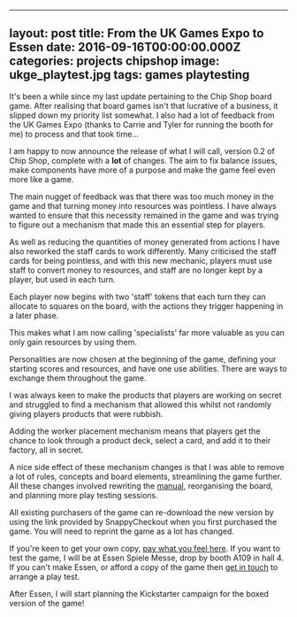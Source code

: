   - --
layout: post
title: From the UK Games Expo to Essen
date: 2016-09-16T00:00:00.000Z
categories: projects chipshop
image: ukge_playtest.jpg
tags: games playtesting
---

It's been a while since my last update pertaining to the Chip Shop board game. After realising that board games isn't that lucrative of a business, it slipped down my priority list somewhat. I also had a lot of feedback from the UK Games Expo (thanks to Carrie and Tyler for running the booth for me) to process and that took time...

I am happy to now announce the release of what I will call, version 0.2 of Chip Shop, complete with a **lot** of changes. The aim to fix balance issues, make components have more of a purpose and make the game feel even more like a game.

The main nugget of feedback was that there was too much money in the game and that turning money into resources was pointless. I have always wanted to ensure that this necessity remained in the game and was trying to figure out a mechanism that made this an essential step for players.

As well as reducing the quantities of money generated from actions I have also reworked the staff cards to work differently. Many criticised the staff cards for being pointless, and with this new mechanic, players must use staff to convert money to resources, and staff are no longer kept by a player, but  used in each turn.

Each player now begins with two 'staff' tokens that each turn they can allocate to squares on the board, with the actions they trigger happening in a later phase.

This makes what I am now calling 'specialists' far more valuable as you can only gain resources by using them.

Personalities are now chosen at the beginning of the game, defining your starting scores and resources, and have one use abilities. There are ways to exchange them throughout the game.

I was always keen to make the products that players are working on secret and struggled to find a mechanism that allowed this whilst not randomly giving players products that were rubbish.

Adding the worker placement mechanism means that players get the chance to look through a product deck, select a card, and add it to their factory, all in secret.

A nice side effect of these mechanism changes is that I was able to remove a lot of rules, concepts and board elements, streamlining the game further. All these changes involved rewriting the [manual](http://chipshopgame.com/manual/), reorganising the board, and planning more play testing sessions.

All existing purchasers of the game can re-download the new version by using the link provided by SnappyCheckout when you first purchased the game. You will need to reprint the game as a lot has changed.

If you're keen to get your own copy, [pay what you feel here](http://chipshopgame.com/buy/). If you want to test the game, I will be at Essen Spiele Messe, drop by booth A109 in hall 4. If you can't make Essen, or afford a copy of the game then [get in touch](/connect/) to arrange a play test.

After Essen, I will start planning the Kickstarter campaign for the boxed version of the game!
